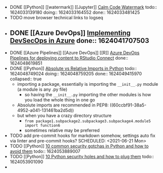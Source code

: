 - DONE [[Python]] [[watermark]] [[Jupyter]] [Calm Code Watermark](https://calmcode.io/shorts/watermark.py.html) 
  todo:: 1624033139180
  doing:: 1624033164552
  done:: 1624033481425
- TODO move browser technical links to logseq
- DONE [[Azure DevOps]] [Implementing DevSecOps in Azure](https://www.nearform.com/blog/getting-devsecops-right-in-azure/)
  done:: 1624041707503
	-
- DONE [[Azure Pipelines]] [[Azure DevOps]] [[R]] [Azure DevOps Pipelines for deploying content to RStudio Connect](https://medium.com/rstudio-connect-digest/azure-devops-pipelines-for-deploying-content-to-rstudio-connect-e992f49103b6)
  done:: 1624048619851
- DONE [[Python]] [Absolute vs Relative Imports in Python](https://realpython.com/absolute-vs-relative-python-imports/)
  todo:: 1624048749024
  doing:: 1624048759205
  done:: 1624049415970
  collapsed:: true
	- importing a package, essentially is importing the `__init__.py` module (a module is any .py file)
		- so having the `__init__.py` importing the other modules is how you load the whole thing in one go
	- Absolute imports are recommended in PEP8: ((60ccbf91-38a5-4952-a041-131461ba2d5d))
	- but when you have a crazy directory structure
		- `from package1.subpackage2.subpackage3.subpackage4.module5 import function6`
		- sometimes relative may be preferred
- TODO add pre-commit hooks for markdown somehow, settings auto fix via linter and pre-commit hooks? 
  SCHEDULED: <2021-06-21 Mon>
- TODO [[Python]] [10 common security gotchas in Python and how to avoid them](https://hackernoon.com/10-common-security-gotchas-in-python-and-how-to-avoid-them-e19fbe265e03)
  todo:: 1624053889007
- TODO [[Python]] [10 Python security holes and how to plug them](https://talkpython.fm/episodes/show/168/10-python-security-holes-and-how-to-plug-them)
  todo:: 1624053901090
-